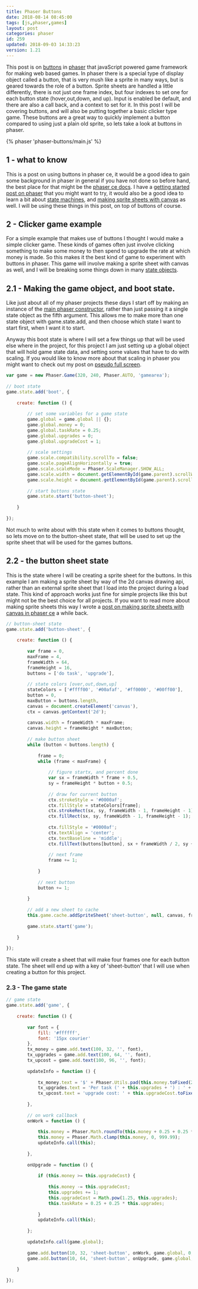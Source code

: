 ```yaml
---
title: Phaser Buttons
date: 2018-08-14 08:45:00
tags: [js,phaser,games]
layout: post
categories: phaser
id: 259
updated: 2018-09-03 14:33:23
version: 1.21
---
```


This post is on [buttons](https://photonstorm.github.io/phaser-ce/Phaser.Button.html) in [phaser](http://phaser.io) that javaScript powered game framework for making web based games. In phaser there is a special type of display object called a button, that is very mush like a sprite in many ways, but is geared towards the role of a button. Sprite sheets are handled a little differently, there is not just one frame index, but four indexes to set one for each button state (hover,out,down, and up). Input is enabled be default, and there are also a call back, and a context to set for it. In this post I will be covering buttons, and will also be putting together a basic clicker type game. These buttons are a great way to quickly implement a button compared to using just a plain old sprite, so lets take a look at buttons in phaser.

<!-- more -->


{% phaser 'phaser-buttons/main.js' %}


## 1 - what to know

This is a post on using buttons in phaser ce, it would be a good idea to gain some background in phaser in general if you have not done so before hand, the best place for that might be the [phaser ce docs](https://photonstorm.github.io/phaser-ce/). I have a [getting started post on phaser](/2017/10/04/phaser-getting-started/) that you might want to try, it would also be a good idea to learn a bit about [state machines](/2017/10/05/phaser-state-manager/), and [making sprite sheets with canvas](/2018/08/04/phaser-sprite-from-canvas/) as well. I will be using these things in this post, on top of buttons of course.

## 2 - Clicker game example

For a simple example that makes use of buttons I thought I would make a simple clicker game. These kinds of games often just involve clicking something to make some money to then spend to upgrade the rate at which money is made. So this makes it the best kind of game to experiment with buttons in phaser. This game will involve making a sprite sheet with canvas as well, and I will be breaking some things down in many [state objects](/2017/10/06/phaser-state-objects/).

## 2.1 - Making the game object, and boot state.

Like just about all of my phaser projects these days I start off by making an instance of the [main phaser constructor](/2017/10/11/phaser-main-game-constructor/), rather than just passing it a single state object as the fifth argument. This allows me to make more than one state object with game.state.add, and then choose which state I want to start first, when I want it to start.

Anyway this boot state is where I will set a few things up that will be used else where in the project, for this project I am just setting up a global object that will hold game state data, and setting some values that have to do with scaling. If you would like to know more about that scaling in phaser you might want to check out my post on [pseudo full screen](/2018/08/13/phaser-scale-fullscreen-pseudo/).

```js
var game = new Phaser.Game(320, 240, Phaser.AUTO, 'gamearea');
 
// boot state
game.state.add('boot', {
 
    create: function () {
 
        // set some variables for a game state
        game.global = game.global || {};
        game.global.money = 0;
        game.global.taskRate = 0.25;
        game.global.upgrades = 0;
        game.global.upgradeCost = 1;
 
        // scale settings
        game.scale.compatibility.scrollTo = false;
        game.scale.pageAlignHorizontally = true;
        game.scale.scaleMode = Phaser.ScaleManager.SHOW_ALL;
        game.scale.width = document.getElementById(game.parent).scrollWidth;
        game.scale.height = document.getElementById(game.parent).scrollHeight;
 
        // start buttons state
        game.state.start('button-sheet');
 
    }
 
});
```

Not much to write about with this state when it comes to buttons thought, so lets move on to the button-sheet state, that will be used to set up the sprite sheet that will be used for the games buttons.

## 2.2 - the button sheet state

This is the state where I will be creating a sprite sheet for the buttons. In this example I am making a sprite sheet by way of the 2d canvas drawing api, rather than an external sprite sheet that I load into the project during a load state. This kind of approach works just fine for simple projects like this but might not be the best choice for all projects. If you want to read more about making sprite sheets this way I wrote a [post on making sprite sheets with canvas in phaser ce](/2018/08/04/phaser-sprite-from-canvas/) a while back.

```js
// button-sheet state
game.state.add('button-sheet', {
 
    create: function () {
 
        var frame = 0,
        maxFrame = 4,
        frameWidth = 64,
        frameHeight = 16,
        buttons = ['do task', 'upgrade'],
 
        // state colors [over,out,down,up]
        stateColors = ['#ffff00', '#00afaf', '#ff0000', '#00ff00'],
        button = 0,
        maxButton = buttons.length,
        canvas = document.createElement('canvas'),
        ctx = canvas.getContext('2d');
 
        canvas.width = frameWidth * maxFrame;
        canvas.height = frameHeight * maxButton;
 
        // make button sheet
        while (button < buttons.length) {
 
            frame = 0;
            while (frame < maxFrame) {
 
                // figure startx, and percent done
                var sx = frameWidth * frame + 0.5,
                sy = frameHeight * button + 0.5;
 
                // draw for current button
                ctx.strokeStyle = '#0000af';
                ctx.fillStyle = stateColors[frame];
                ctx.strokeRect(sx, sy, frameWidth - 1, frameHeight - 1);
                ctx.fillRect(sx, sy, frameWidth - 1, frameHeight - 1);
 
                ctx.fillStyle = '#0000af';
                ctx.textAlign = 'center';
                ctx.textBaseline = 'middle';
                ctx.fillText(buttons[button], sx + frameWidth / 2, sy + frameHeight / 2)
 
                // next frame
                frame += 1;
 
            }
 
            // next button
            button += 1;
 
        }
 
        // add a new sheet to cache
        this.game.cache.addSpriteSheet('sheet-button', null, canvas, frameWidth, frameHeight, maxFrame * maxButton, 0, 0);
 
        game.state.start('game');
 
    }
 
});
```

This state will create a sheet that will make four frames one for each button state. The sheet will end up with a key of 'sheet-button' that I will use when creating a button for this project.

### 2.3 - The game state

```js
// game state
game.state.add('game', {
 
    create: function () {
 
        var font = {
            fill: '#ffffff',
            font: '15px courier'
        },
        tx_money = game.add.text(100, 32, '', font),
        tx_upgrades = game.add.text(100, 64, '', font),
        tx_upcost = game.add.text(100, 96, '', font);
 
        updateInfo = function () {
 
            tx_money.text = '$' + Phaser.Utils.pad(this.money.toFixed(2), 6, 0, 1);
            tx_upgrades.text = 'Per task (' + this.upgrades + ') : ' + this.taskRate.toFixed(2);
            tx_upcost.text = 'upgrade cost: ' + this.upgradeCost.toFixed(2);
 
        },
 
        // on work callback
        onWork = function () {
 
            this.money = Phaser.Math.roundTo(this.money + 0.25 + 0.25 * this.upgrades, -2);
            this.money = Phaser.Math.clamp(this.money, 0, 999.99);
            updateInfo.call(this);
 
        },
 
        onUpgrade = function () {
 
            if (this.money >= this.upgradeCost) {
 
                this.money -= this.upgradeCost;
                this.upgrades += 1;
                this.upgradeCost = Math.pow(1.25, this.upgrades);
                this.taskRate = 0.25 + 0.25 * this.upgrades;
 
            }
            updateInfo.call(this);
 
        };
 
        updateInfo.call(game.global);
 
        game.add.button(10, 32, 'sheet-button', onWork, game.global, 0, 1, 2, 3);
        game.add.button(10, 64, 'sheet-button', onUpgrade, game.global, 4, 5, 6, 7);
 
    }
 
});
```